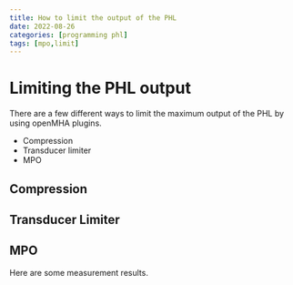 ```yaml
---
title: How to limit the output of the PHL
date: 2022-08-26
categories: [programming phl]
tags: [mpo,limit]
---
```


# Limiting the PHL output

There are a few different ways to limit the maximum output of the PHL by using openMHA plugins. 

* Compression 
* Transducer limiter
* MPO

## Compression


## Transducer Limiter


## MPO

Here are some measurement results.
